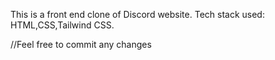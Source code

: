 This is a front end clone of Discord website.
Tech stack used:
HTML,CSS,Tailwind CSS.

//Feel free to commit any changes
